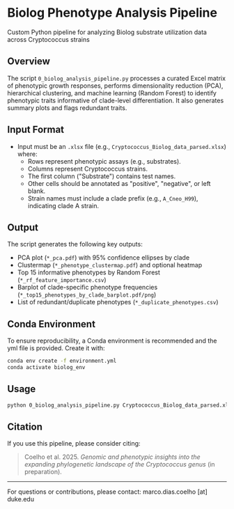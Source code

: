 # Biolog Phenotype Analysis Pipeline

Custom Python pipeline for analyzing Biolog substrate utilization data across Cryptococcus strains

## Overview
The script `0_biolog_analysis_pipeline.py` processes a curated Excel matrix of phenotypic growth responses, performs dimensionality reduction (PCA), hierarchical clustering, and machine learning (Random Forest) to identify phenotypic traits informative of clade-level differentiation. It also generates summary plots and flags redundant traits.

## Input Format
- Input must be an `.xlsx` file (e.g., `Cryptococcus_Biolog_data_parsed.xlsx`) where:
  - Rows represent phenotypic assays (e.g., substrates).
  - Columns represent Cryptococcus strains.
  - The first column ("Substrate") contains test names.
  - Other cells should be annotated as "positive", "negative", or left blank.
  - Strain names must include a clade prefix (e.g., `A_Cneo_H99`), indicating clade A strain.

## Output
The script generates the following key outputs:
- PCA plot (`*_pca.pdf`) with 95% confidence ellipses by clade
- Clustermap (`*_phenotype_clustermap.pdf`) and optional heatmap
- Top 15 informative phenotypes by Random Forest (`*_rf_feature_importance.csv`)
- Barplot of clade-specific phenotype frequencies (`*_top15_phenotypes_by_clade_barplot.pdf/png`)
- List of redundant/duplicate phenotypes (`*_duplicate_phenotypes.csv`)

## Conda Environment
To ensure reproducibility, a Conda environment is recommended and the yml file is provided.
Create it with:

```bash
conda env create -f environment.yml
conda activate biolog_env
```

## Usage
```bash
python 0_biolog_analysis_pipeline.py Cryptococcus_Biolog_data_parsed.xlsx
```

## Citation

If you use this pipeline, please consider citing:
> Coelho et al. 2025. *Genomic and phenotypic insights into the expanding phylogenetic landscape of the Cryptococcus genus* (in preparation).

---
For questions or contributions, please contact: marco.dias.coelho [at] duke.edu

